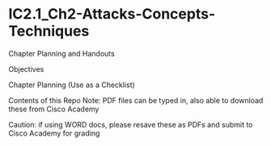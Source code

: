 # IC2.1_Ch2-Attacks-Concepts-Techniques
Chapter Planning and Handouts

Objectives


Chapter Planning (Use as a Checklist)


Contents of this Repo
Note: PDF files can be typed in, also able to download these from Cisco Academy

Caution: if using WORD docs, please resave these as PDFs and submit to Cisco Academy for grading

